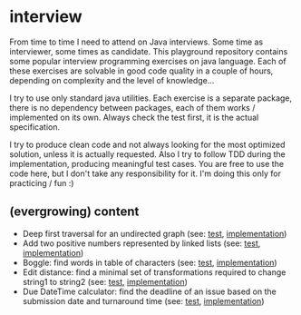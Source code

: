 # interview
From time to time I need to attend on Java interviews. Some time as interviewer, some times as candidate. This playground repository contains some popular interview programming exercises on java language. Each of these exercises are solvable in good code quality in a couple of hours, depending on complexity and the level of knowledge... 

I try to use only standard java utilities. Each exercise is a separate package, there is no dependency between packages, each of them works / implemented on its own. Always check the test first, it is the actual specification.

I try to produce clean code and not always looking for the most optimized solution, unless it is actually requested. Also I try to follow TDD during the implementation, producing meaningful test cases. You are free to use the code here, but I don't take any responsibility for it. I'm doing this only for practicing / fun :)


## (evergrowing) content
* Deep first traversal for an undirected graph (see: [test](https://github.com/symat/interview/tree/master/src/test/java/com/symat/interview/deep_first), [implementation](https://github.com/symat/interview/tree/master/src/main/java/com/symat/interview/deep_first))
* Add two positive numbers represented by linked lists (see: [test](https://github.com/symat/interview/tree/master/src/test/java/com/symat/interview/add_numbers_linked_list), [implementation](https://github.com/symat/interview/tree/master/src/main/java/com/symat/interview/add_numbers_linked_list))
* Boggle: find words in table of characters (see: [test](https://github.com/symat/interview/tree/master/src/test/java/com/symat/interview/boggle), [implementation](https://github.com/symat/interview/tree/master/src/main/java/com/symat/interview/boggle))
* Edit distance: find a minimal set of transformations required to change string1 to string2 (see: [test](https://github.com/symat/interview/tree/master/src/test/java/com/symat/interview/edit_distance), [implementation](https://github.com/symat/interview/tree/master/src/main/java/com/symat/interview/edit_distance))
* Due DateTime calculator: find the deadline of an issue based on the submission date and turnaround time (see: [test](https://github.com/symat/interview/tree/master/src/test/java/com/symat/interview/due_date), [implementation](https://github.com/symat/interview/tree/master/src/main/java/com/symat/interview/due_date))